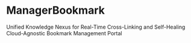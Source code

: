 # ManagerBookmark
Unified Knowledge Nexus for Real-Time Cross-Linking and Self-Healing Cloud-Agnostic Bookmark Management Portal
